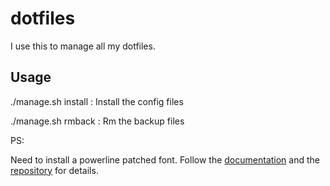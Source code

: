 # dotfiles

I use this to manage all my dotfiles.

## Usage
./manage.sh install : Install the config files

./manage.sh rmback : Rm the backup files

PS:

Need to install a powerline patched font. Follow the [documentation][0] 
and the [repository][1] for details.

[0]: https://powerline.readthedocs.org/en/master/installation.html#patched-fonts
[1]: https://github.com/pdf/ubuntu-mono-powerline-ttf

